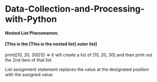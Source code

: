 # Data-Collection-and-Processing-with-Python
#### Nested List Phenomenon:
#### [This is the [This is the nested list] outer list]

print([10, 20, 30][1]) => It will create a list of [10, 20, 30] and then print out the 2nd item of that list.

List assignment statement replaces the value at the designated position with the assigned value.



















































